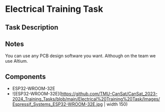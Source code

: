 # Electrical Training Task

## Task Description


## Notes
You can use any PCB design software you want. Although on the team we use Altium. 

## Components
- ESP32-WROOM-32E
- ![ESP32-WROOM-32E](https://github.com/TMU-CanSat/CanSat_2023-2024_Training_Tasks/blob/main/Electrical%20Training%20Task/Images/Espressif_Systems_ESP32-WROOM-32E.jpg | width 150)
